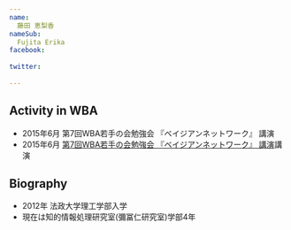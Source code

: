 ```yaml
---
name:
  藤田 恵梨香
nameSub:
  Fujita Erika
facebook:
 
twitter:
  
---
```






## Activity in WBA
- 2015年6月 第7回WBA若手の会勉強会 『ベイジアンネットワーク』 講演
- 2015年6月 [第7回WBA若手の会勉強会 『ベイジアンネットワーク』 講演](http://wbawakate.jp/posts/events/7th/)講演

## Biography
- 2012年 法政大学理工学部入学
- 現在は知的情報処理研究室(彌冨仁研究室)学部4年
